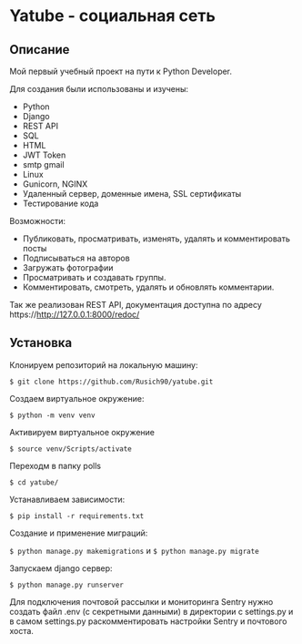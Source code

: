 # Yatube - социальная сеть
## Описание
Мой первый учебный проект на пути к Python Developer.

Для создания были использованы и изучены:

* Python
* Django
* REST API
* SQL
* HTML
* JWT Token
* smtp gmail
* Linux
* Gunicorn, NGINX
* Удаленный сервер, доменные имена, SSL сертификаты
* Тестирование кода

Возможности:

* Публиковать, просматривать, изменять, удалять и комментировать посты
* Подписываться на авторов
* Загружать фотографии
* Просматривать и создавать группы.
* Комментировать, смотреть, удалять и обновлять комментарии.

Так же реализован REST API, документация доступна по адресу https://http://127.0.0.1:8000/redoc/

## Установка 
Клонируем репозиторий на локальную машину:

```$ git clone https://github.com/Rusich90/yatube.git```

 Создаем виртуальное окружение:
 
 ```$ python -m venv venv```
 
  Активируем виртуальное окружение
 
 ```$ source venv/Scripts/activate```
 
 Переходм в папку polls
 
 ```$ cd yatube/```
 
 Устанавливаем зависимости:

```$ pip install -r requirements.txt```

Создание и применение миграций:

```$ python manage.py makemigrations``` и ```$ python manage.py migrate```

Запускаем django сервер:

```$ python manage.py runserver```

Для подключения почтовой рассылки и мониторинга Sentry нужно создать файл .env (с секретными данными) в директории с settings.py и в самом settings.py раскомментировать настройки Sentry и почтового хоста.
